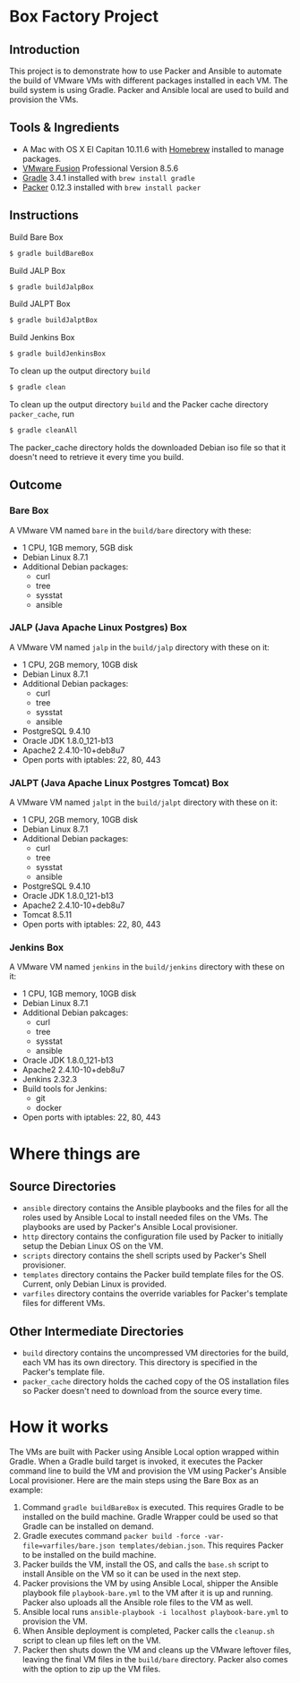 # Box Factory Project

## Introduction
This project is to demonstrate how to use Packer and Ansible to automate the build of VMware VMs with
different packages installed in each VM. The build system is using Gradle. Packer and Ansible local are 
used to build and provision the VMs.

## Tools & Ingredients
* A Mac with OS X El Capitan 10.11.6 with [Homebrew](https://brew.sh) installed to manage packages.
* [VMware Fusion](https://my.vmware.com/en/web/vmware/info/slug/desktop_end_user_computing/vmware_fusion/8_0)
  Professional Version 8.5.6
* [Gradle](https://gradle.org) 3.4.1 installed with `brew install gradle`
* [Packer](https://www.packer.io) 0.12.3 installed with `brew install packer`

## Instructions
Build Bare Box
```sh
$ gradle buildBareBox
```

Build JALP Box
```sh
$ gradle buildJalpBox
```

Build JALPT Box
```sh
$ gradle buildJalptBox
```

Build Jenkins Box
```sh
$ gradle buildJenkinsBox
```

To clean up the output directory `build`
```sh
$ gradle clean
```

To clean up the output directory `build` and the Packer cache directory `packer_cache`, run
```sh
$ gradle cleanAll
```
The packer_cache directory holds the downloaded Debian iso file so that it doesn't need to 
retrieve it every time you build.

## Outcome

### Bare Box ###
A VMware VM named `bare` in the `build/bare` directory with these:
* 1 CPU, 1GB memory, 5GB disk
* Debian Linux 8.7.1
* Additional Debian packages:
  + curl
  + tree
  + sysstat
  + ansible

### JALP (Java Apache Linux Postgres) Box ###
A VMware VM named `jalp` in the `build/jalp` directory with these on it:
* 1 CPU, 2GB memory, 10GB disk
* Debian Linux 8.7.1
* Additional Debian packages:
  + curl
  + tree
  + sysstat
  + ansible
* PostgreSQL 9.4.10
* Oracle JDK 1.8.0_121-b13
* Apache2 2.4.10-10+deb8u7
* Open ports with iptables: 22, 80, 443

### JALPT (Java Apache Linux Postgres Tomcat) Box ###
A VMware VM named `jalpt` in the `build/jalpt` directory with these on it:
* 1 CPU, 2GB memory, 10GB disk
* Debian Linux 8.7.1
* Additional Debian packages:
  + curl
  + tree
  + sysstat
  + ansible
* PostgreSQL 9.4.10
* Oracle JDK 1.8.0_121-b13
* Apache2 2.4.10-10+deb8u7
* Tomcat 8.5.11
* Open ports with iptables: 22, 80, 443

### Jenkins Box ###
A VMware VM named `jenkins` in the `build/jenkins` directory with these on it:
* 1 CPU, 1GB memory, 10GB disk
* Debian Linux 8.7.1
* Additional Debian pakcages:
  + curl
  + tree
  + sysstat
  + ansible
* Oracle JDK 1.8.0_121-b13
* Apache2 2.4.10-10+deb8u7
* Jenkins 2.32.3
* Build tools for Jenkins:
  + git
  + docker
* Open ports with iptables: 22, 80, 443

# Where things are
## Source Directories
* `ansible` directory contains the Ansible playbooks and the files for all the roles used by Ansible Local
  to install needed files on the VMs. The playbooks are used by Packer's Ansible Local provisioner.
* `http` directory contains the configuration file used by Packer to initially setup the Debian Linux OS
  on the VM.
* `scripts` directory contains the shell scripts used by Packer's Shell provisioner.
* `templates` directory contains the Packer build template files for the OS. Current, only Debian Linux is provided.
* `varfiles` directory contains the override variables for Packer's template files for different VMs.

## Other Intermediate Directories
* `build` directory contains the uncompressed VM directories for the build, each VM has its own directory.
  This directory is specified in the Packer's template file.
* `packer_cache` directory holds the cached copy of the OS installation files so Packer doesn't need to download
  from the source every time.

# How it works

The VMs are built with Packer using Ansible Local option wrapped within Gradle. When a Gradle build target is
invoked, it executes the Packer command line to build the VM and provision the VM using Packer's Ansible Local
provisioner. Here are the main steps using the Bare Box as an example:

1. Command `gradle buildBareBox` is executed. This requires Gradle to be installed on the build machine. Gradle
   Wrapper could be used so that Gradle can be installed on demand.
2. Gradle executes command `packer build -force -var-file=varfiles/bare.json templates/debian.json`. This requires
   Packer to be installed on the build machine.
3. Packer builds the VM, install the OS, and calls the `base.sh` script to install Ansible on the VM so it can
   be used in the next step.
4. Packer provisions the VM by using Ansible Local, shipper the Ansible playbook file `playbook-bare.yml` to
   the VM after it is up and running. Packer also uploads all the Ansible role files to the VM as well.
5. Ansible local runs `ansible-playbook -i localhost playbook-bare.yml` to provision the VM.
6. When Ansible deployment is completed, Packer calls the `cleanup.sh` script to clean up files left on the VM.
7. Packer then shuts down the VM and cleans up the VMware leftover files, leaving the final VM files in the
   `build/bare` directory. Packer also comes with the option to zip up the VM files.
